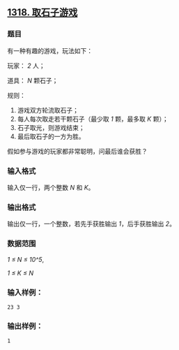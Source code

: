 ## [1318. 取石子游戏](https://www.acwing.com/problem/content/1320/)

### 题目

有一种有趣的游戏，玩法如下：

玩家： *2* 人；

道具： *N* 颗石子；

规则：

1. 游戏双方轮流取石子；
2. 每人每次取走若干颗石子（最少取 *1* 颗，最多取 *K* 颗）；
3. 石子取光，则游戏结束；
4. 最后取石子的一方为胜。

假如参与游戏的玩家都非常聪明，问最后谁会获胜？

### 输入格式

输入仅一行，两个整数 *N* 和 *K*。

### 输出格式

输出仅一行，一个整数，若先手获胜输出 *1*，后手获胜输出 *2*。

### 数据范围

*1 ≤ N ≤ 10^5*,

*1 ≤ K ≤ N*

### 输入样例：

```
23 3
```

### 输出样例：

```
1
```
